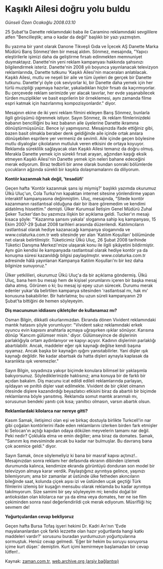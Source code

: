 # Kaşıklı Ailesi doğru yolu buldu

*Günseli Özen Ocakoğlu 2008.03.10*

<tr><td class="metin" colspan="2" style="padding-top: 20px; padding-left: 5px; padding-right: 10px;">25 Şubat'ta Danette reklamındaki baba ile Caramino reklamındaki sevgililere atfen "Bencilleştik; ama o kadar da değil" başlıklı bir yazı yazmıştım.</td></tr><tr><td class="metin" colspan="2" style="padding-top: 20px; padding-left: 5px; padding-right: 10px;"><p>Bu yazıma bir yanıt olarak Danone Tikveşli Gıda ve İçecek AŞ Danette Marka Müdürü Barış Sönmez'den bir mesaj aldım. Sönmez, mesajında, "Yapıcı eleştirilerle işimizi daha da geliştirme fırsatı edinmekten memnuniyet duymaktayız. Danette'nin yeni reklam kampanyası hakkında şahsınızı bilgilendirmek isteriz. Danette'nin 2008 yılı boyunca yayınlanacak televizyon reklamlarında, Danette tutkunu 'Kaşıklı Ailesi'nin maceraları anlatılacak. Kaşıklı Ailesi, mutlu ve neşeli bir aile ve tüm üyeleri de gerçek bir Danette tutkunu. Danette'yi öyle çok seviyorlar ki, bir Danette daha yemek için her türlü muzipliği yapmaya hazırlar, yakaladıkları hiçbir fırsatı da kaçırmıyorlar. Bu çerçevede reklam serimizde yer alacak tavırlar, her evde yaşanabilecek türden muziplikler ve basit esprilerin bir örneklemesi, aynı zamanda filme espri katmak için hazırlanmış kompozisyonlardır." diyor.
<p> Mesajının ekine de iki yeni reklam filmini ekleyen Barış Sönmez, bunlarla ilgili görüşümü öğrenmek istiyor. Sayın Sönmez, ilk reklam filmlerinizdeki babanın bencilliğini bu kez babanın aile üyelerine Danette ikramına dönüştürmüşsünüz. Bence iyi yapmışsınız. Mesajınızda ifade ettiğiniz gibi, bazen basit olmakla beraber denk geldiğinde aile içinde ortak anılara dönüşebilen esprilere yer vermeniz de sevimli. Aile içinde geçen böylesine mutlu diyaloglar çikolatanın mutluluk veren etkisini de ortaya koyuyor. Reklamda süreklilik sağlayacak olan Kaşıklı Ailesi temanız da doğru olmuş. Merakla Danette yemek için sürekli fırsat arayan, ağzından kaşığı eksik etmeyen Kaşıklı Ailesi'nin Danette yemek için neleri bahane edeceğini merak ediyorum. Biraz tedbirli bir anne olarak bundan sonraki bölümlerde çocukların ağzında sürekli bir kaşıkla dolaşmamalarını da diliyorum.
<b><p>Kontör kazanmak hak değil, 'tesadüfi'</p></b>
<p>Geçen hafta 'Kontör kazanmak şans işi miymiş?' başlıklı yazımda okurumuz Ülkü Uluç'un, Cola Turka'nın kapaktan internet sitesine yönlendirme yapan interaktif kampanyasına değinmiştim. Uluç, mesajında, "Sitede kontör kazanmanın rastlantısal olduğuna dair bir ibare göremedim ve kendimi aldatılmış hissettim." demişti. Ülker Kurumsal İletişim Genel Müdürü Zuhal Şeker Tucker'dan bu yazımıza ilişkin bir açıklama geldi. Tucker'ın mesajı kısaca şöyle: "'Kazanma şansını yakala' sloganına sahip kış kampanyası, 15 Ekim 2007-29 Şubat 2008 tarihleri arasında düzenlendi. Katılımcıların rastlantısal olarak hediye kazanacağı kampanya sloganında ve www.colaturka.com.tr web sitesinde yer alan 'Katılım Koşulları' bölümünde net olarak belirtilmiştir. Tüketicimiz Ülkü Uluç, 26 Şubat 2008 tarihinde Tüketici Danışma Merkezi'mize ulaşarak konu ile ilgili şikâyetini bildirmiştir. Aynı gün kendisi ile kampanyada rastlantısal olarak hediye kontör ya da konuşma süresi kazanıldığı bilgisi paylaşılmıştır. www.colaturka.com.tr adresinde hâlâ yayınlanan Kampanya Katılım Koşulları'nı bir kez daha bilginize sunuyoruz."
<p> Ülker yetkilileri, okurumuz Ülkü Uluç'a da bir açıklama göndermiş. Ülkü Uluç, bana hem bu mesajı hem de kişisel yorumlarını içeren bir başka mesaj daha atmış. Görünen o ki; bu mesaj işi epey uzun sürecek. Durumu merak edenler yukar'da belirtilen kampanya sitesinden 'rastlantısal mı, hak mı' konusuna bakabilirler. Bir hatırlatma; bu uzun süreli kampanyanın 29 Şubat'ta bittiğini de hemen söyleyeyim. 
<b><p>Diş macununun iddiasını çikletçiler de kullanamaz mı? </p></b>
<p>Osman Bilgin, dikkatli okurlarımızdan. Ekranda dönen Vivident reklamındaki mantık hatasını şöyle yorumluyor: "Vivident sakız reklamındaki erkek oyuncu evin kapısını anahtarla açmaya uğraşırken ışıklar sönüyor. Karısına dönüp 'Karıcım gülümser misin.' diyor. Gülümseyince de dişlerinin parlaklığıyla ortam aydınlanıyor ve kapıyı açıyor. Kadının dişlerinin parlaklığı abartılabilir. Ancak, maddeler eğer ışık kaynağı değilse kendi başına ışıyamaz. Ancak başka bir kaynağın ışığını yansıtabilirler. Yani dişler ışık kaynağı değildir. Ne kadar abartsak da hatta dişleri aynayla kaplasak da karanlıkta ışık veremezler."
<p> Sayın Bilgin, soyadınıza yakışır biçimde konulara bilimsel bir yaklaşımla bakıyorsunuz. Söylediklerinizde haklısınız; ama konuya bir de farklı bir açıdan bakalım. Diş macunu icat edildi edileli reklamlarında parlayan, ışıldayan ve pırıltılı dişler vaat edilmekte. Vivident de bir çiklet olmanın ötesinde dişlere kazandırdığı beyazlatıcı etkisini biraz da abartılı bir biçimde reklamlarına böyle yansıtmış. Reklamda somut mantık aranmalı mı, sorusunun bendeki yanıtı çok kısa; yanıltıcı olmasın, varsın abartık olsun.
<b><p>Reklamlardaki kilolarca nar nereye gitti?</p></b>
<p>Kasım Samak, iletişimci olan eşi ve birkaç dostuyla birlikte Turkcell'in nar gibi çoğalan kontörlerini ifade eden reklamlarını izlerken birden fark etmişler ki Selocan'ın açtığı kapıdan odaya dökülen meyvelerin tamamı nar değil. Peki nedir? Çoklukla elma ve emin değiller; ama biraz da domates. Samak, "Sanırım kış mevsiminde ancak bu kadar nar bulmuşlar. Bu davranış bana çok acemice geldi." diyor. 
<p> Sayın Samak, önce söylemeliyiz ki bana bir masraf kapısı açtınız!.. Mesajınızdan sonra reklamı her defasında ekranın dibinden izlemek durumunda kalınca, kendimize ekranda görüntüyü donduran son model bir televizyon almaya karar verdik. Paylaştığınız ayrıntıya gelince, yaşınızı bilemiyorum; ama bir zamanlar at üstünde ülke fetheden akıncıların bileğinde saat, kolunda çiçek aşısı izi ve üstünden uçak geçtiği Türk filmlerini izlemiş bir kuşağın mensubu olarak reklamda bu kadar ayrıntıya takılmıyorum. Size samimi bir şey söyleyeyim mi; kendisi doğal bir antioksidan olan kilolarca nar ya da elma veya domates, her ne ise film çekiminden sonra nasıl değerlendirildi çok merak ediyorum. Müsrifliği hiç sevmem de! 
<b><p>Yoğurtçulardan cevap bekliyoruz</p></b>
<p>Geçen hafta Bursa Tofaş işyeri hekimi Dr. Kadri Arı'nın 'Evde mayalananlardan çok farklı lezzette olan hazır yoğurtlarda hangi katkı maddeleri vardır?' sorusunu buradan yurdumuzun yoğurtçularına sormuştuk. Henüz cevap gelmedi. 'Eğer bir hekim bu soruyu soruyorsa içime kurt düşer.' demiştim. Kurt içimi kemirmeye başlamadan bir cevap lütfen!..<br/></p></p></p></p></p></p></p></p></p></td></tr>

Kaynak: [zaman.com.tr](http://zaman.com.tr/yazar.do?yazino=662579), [web.archive.org (arşiv bağlantısı)](http://web.archive.org/web/20080509113827/http://www.zaman.com.tr:80/yazar.do?yazino=662579)
